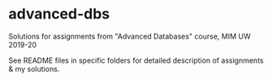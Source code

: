 # advanced-dbs
Solutions for assignments from "Advanced Databases" course, MIM UW 2019-20

See README files in specific folders for detailed description of assignments & my solutions.

